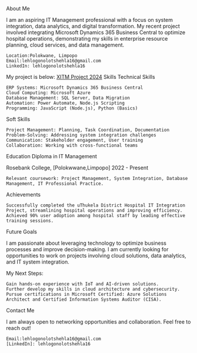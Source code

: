About Me

I am an aspiring IT Management professional with a focus on system integration, data analytics, and digital transformation. My recent project involved integrating Microsoft Dynamics 365 Business Central to optimize hospital operations, demonstrating my skills in enterprise resource planning, cloud services, and data management.

    Location:Polokwane, Limpopo
    Email:lehlogonolotshehla16@gmail.com
    LinkedIn: lehlogonolotshehla16
My project is below:
[XITM Project 2024](https://github.com/Lehlogonolo16/Work-Integrated-Learning-Project)
Skills
Technical Skills

    ERP Systems: Microsoft Dynamics 365 Business Central
    Cloud Computing: Microsoft Azure
    Database Management: SQL Server, Data Migration
    Automation: Power Automate, Node.js Scripting
    Programming: JavaScript (Node.js), Python (Basics)

Soft Skills

    Project Management: Planning, Task Coordination, Documentation
    Problem-Solving: Addressing system integration challenges
    Communication: Stakeholder engagement, User training
    Collaboration: Working with cross-functional teams

Education
Diploma in IT Management

Rosebank College, [Polokwwane,Limpopo]
2022 - Present

    Relevant coursework: Project Management, System Integration, Database Management, IT Professional Practice.

Achievements

    Successfully completed the uThukela District Hospital IT Integration Project, streamlining hospital operations and improving efficiency.
    Achieved 90% user adoption among hospital staff by leading effective training sessions.

Future Goals

I am passionate about leveraging technology to optimize business processes and improve decision-making. I am currently looking for opportunities to work on projects involving cloud solutions, data analytics, and IT system integration.

My Next Steps:

    Gain hands-on experience with IoT and AI-driven solutions.
    Further develop my skills in cloud architecture and cybersecurity.
    Pursue certifications in Microsoft Certified: Azure Solutions Architect and Certified Information Systems Auditor (CISA).

Contact Me

I am always open to networking opportunities and collaboration. Feel free to reach out!

    Email:lehlogonolotshehla16@gmail.com
    [LinkedIn]: lehlogonolotshehla16
